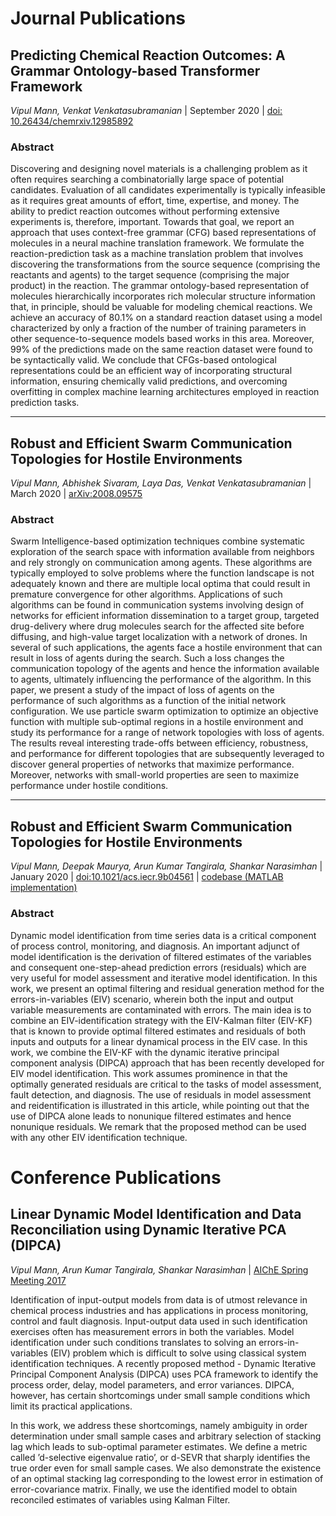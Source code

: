 # Journal Publications

## Predicting Chemical Reaction Outcomes: A Grammar Ontology-based Transformer Framework  
_Vipul Mann, Venkat Venkatasubramanian_  | September 2020 | [doi: 10.26434/chemrxiv.12985892](https://chemrxiv.org/articles/preprint/Predicting_Chemical_Reaction_Outcomes_A_Grammar_Ontology-based_Transformer_Framework/12985892)

### Abstract
Discovering and designing novel materials is a challenging problem as it often requires searching a combinatorially large space of potential candidates. Evaluation of all candidates experimentally is typically infeasible as it requires great amounts of effort, time, expertise, and money. The ability to predict reaction outcomes without performing extensive experiments is, therefore, important. Towards that goal, we report an approach that uses context-free grammar (CFG) based representations of molecules in a neural machine translation framework. We formulate the reaction-prediction task as a machine translation problem that involves discovering the transformations from the source sequence (comprising the reactants and agents) to the target sequence (comprising the major product) in the reaction. The grammar ontology-based representation of molecules hierarchically incorporates rich molecular structure information that, in principle, should be valuable for modeling chemical reactions. We achieve an accuracy of 80.1% on a standard reaction dataset using a model characterized by only a fraction of the number of training parameters in other sequence-to-sequence models based works in this area. Moreover, 99% of the predictions made on the same reaction dataset were found to be syntactically valid. We conclude that CFGs-based ontological representations could be an efficient way of incorporating structural information, ensuring chemically valid predictions, and overcoming overfitting in complex machine learning architectures employed in reaction prediction tasks.

---
##  Robust and Efficient Swarm Communication Topologies for Hostile Environments  
_Vipul Mann, Abhishek Sivaram, Laya Das, Venkat Venkatasubramanian_  | March 2020 | [arXiv:2008.09575](https://arxiv.org/abs/2008.09575)

### Abstract
Swarm Intelligence-based optimization techniques combine systematic exploration of the search space with information available from neighbors and rely strongly on communication among agents. These algorithms are typically employed to solve problems where the function landscape is not adequately known and there are multiple local optima that could result in premature convergence for other algorithms. Applications of such algorithms can be found in communication systems involving design of networks for efficient information dissemination to a target group, targeted drug-delivery where drug molecules search for the affected site before diffusing, and high-value target localization with a network of drones. In several of such applications, the agents face a hostile environment that can result in loss of agents during the search. Such a loss changes the communication topology of the agents and hence the information available to agents, ultimately influencing the performance of the algorithm. In this paper, we present a study of the impact of loss of agents on the performance of such algorithms as a function of the initial network configuration. We use particle swarm optimization to optimize an objective function with multiple sub-optimal regions in a hostile environment and study its performance for a range of network topologies with loss of agents. The results reveal interesting trade-offs between efficiency, robustness, and performance for different topologies that are subsequently leveraged to discover general properties of networks that maximize performance. Moreover, networks with small-world properties are seen to maximize performance under hostile conditions.

---
##  Robust and Efficient Swarm Communication Topologies for Hostile Environments  
_Vipul Mann, Deepak Maurya, Arun Kumar Tangirala, Shankar Narasimhan_  | January 2020 | [doi:10.1021/acs.iecr.9b04561](https://pubs.acs.org/doi/abs/10.1021/acs.iecr.9b04561) | [codebase (MATLAB implementation)](https://github.com/vupil/Optimal-Filtering-EIV-DIPCA)

### Abstract
Dynamic model identification from time series data is a critical component of process control, monitoring, and diagnosis. An important adjunct of model identification is the derivation of filtered estimates of the variables and consequent one-step-ahead prediction errors (residuals) which are very useful for model assessment and iterative model identification. In this work, we present an optimal filtering and residual generation method for the errors-in-variables (EIV) scenario, wherein both the input and output variable measurements are contaminated with errors. The main idea is to combine an EIV-identification strategy with the EIV-Kalman filter (EIV-KF) that is known to provide optimal filtered estimates and residuals of both inputs and outputs for a linear dynamical process in the EIV case. In this work, we combine the EIV-KF with the dynamic iterative principal component analysis (DIPCA) approach that has been recently developed for EIV model identification. This work assumes prominence in that the optimally generated residuals are critical to the tasks of model assessment, fault detection, and diagnosis. The use of residuals in model assessment and reidentification is illustrated in this article, while pointing out that the use of DIPCA alone leads to nonunique filtered estimates and hence nonunique residuals. We remark that the proposed method can be used with any other EIV identification technique.


# Conference Publications

## Linear Dynamic Model Identification and Data Reconciliation using Dynamic Iterative PCA (DIPCA)
_Vipul Mann, Arun Kumar Tangirala, Shankar Narasimhan_ | [AIChE Spring Meeting 2017](https://www.aiche.org/conferences/aiche-spring-meeting-and-global-congress-on-process-safety/2017/proceeding/paper/172a-linear-dynamic-model-identification-and-data-reconciliation-using-dynamic-iterative-pca-dipca)  

Identification of input-output models from data is of utmost relevance in chemical process industries and has applications in process monitoring, control and fault diagnosis. Input-output data used in such identification exercises often has measurement errors in both the variables. Model identification under such conditions translates to solving an errors-in-variables (EIV) problem which is difficult to solve using classical system identification techniques. A recently proposed method - Dynamic Iterative Principal Component Analysis (DIPCA) uses PCA framework to identify the process order, delay, model parameters, and
error variances. DIPCA, however, has certain shortcomings under small sample conditions
which limit its practical applications.

In this work, we address these shortcomings, namely ambiguity in order determination under small sample cases and arbitrary selection of stacking lag which leads to sub-optimal parameter estimates. We define a metric called ’d-selective eigenvalue ratio’, or d-SEVR that sharply identifies the true order even for small sample cases. We also demonstrate the existence of an optimal stacking lag corresponding to the lowest error in estimation of error-covariance matrix. Finally, we use the identified model to obtain reconciled estimates of variables using Kalman Filter.

